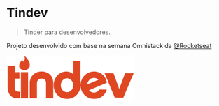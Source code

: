 # Tindev
> Tinder para desenvolvedores.

Projeto desenvolvido com base na semana Omnistack da [@Rocketseat](https://github.com/rocketseat)

![](\assets\logo-Tindev.png)
